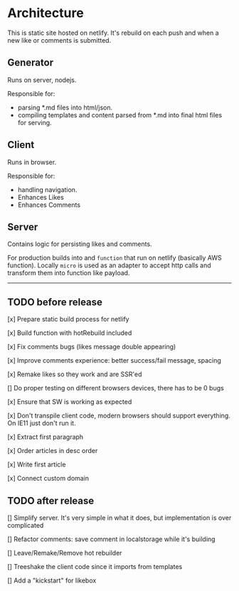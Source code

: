 # Architecture

This is static site hosted on netlify. It's rebuild on each push and when a new like or comments is submitted. 

## Generator
Runs on server, nodejs.

Responsible for:
 - parsing *.md files into html/json.
 - compiling templates and content parsed from *.md into final html files for serving.

## Client
Runs in browser.

Responsible for:
 - handling navigation.
 - Enhances Likes 
 - Enhances Comments

## Server
Contains logic for persisting likes and comments. 

For production builds into and `function` that run on netlify (basically AWS function). Locally `micro` is used as an adapter to accept http calls and transform them into function like payload.


_______________________

## TODO before release

[x] Prepare static build process for netlify

[x] Build function with hotRebuild included

[x] Fix comments bugs (likes message double appearing)

[x] Improve comments experience: better success/fail message, spacing

[x] Remake likes so they work and are SSR'ed

[] Do proper testing on different browsers devices, there has to be 0 bugs

[x] Ensure that SW is working as expected

[x] Don't transpile client code, modern browsers should support everything. On IE11 just don't run it. 

[x] Extract first paragraph

[x] Order articles in desc order

[x] Write first article

[x] Connect custom domain

## TODO after release

[] Simplify server. It's very simple in what it does, but implementation is over complicated

[] Refactor comments: save comment in localstorage while it's building

[] Leave/Remake/Remove hot rebuilder

[] Treeshake the client code since it imports from templates

[] Add a "kickstart" for likebox
